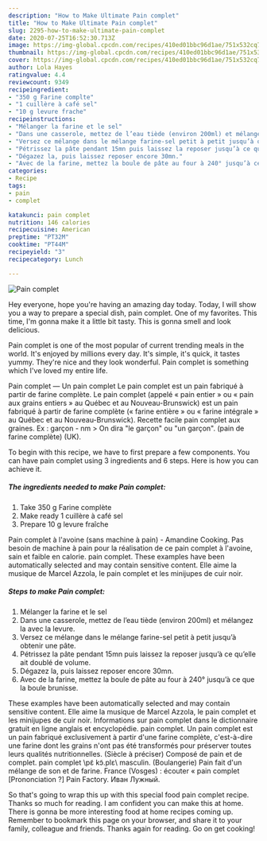 ```yaml
---
description: "How to Make Ultimate Pain complet"
title: "How to Make Ultimate Pain complet"
slug: 2295-how-to-make-ultimate-pain-complet
date: 2020-07-25T16:52:30.713Z
image: https://img-global.cpcdn.com/recipes/410ed01bbc96d1ae/751x532cq70/pain-complet-photo-principale-de-la-recette.jpg
thumbnail: https://img-global.cpcdn.com/recipes/410ed01bbc96d1ae/751x532cq70/pain-complet-photo-principale-de-la-recette.jpg
cover: https://img-global.cpcdn.com/recipes/410ed01bbc96d1ae/751x532cq70/pain-complet-photo-principale-de-la-recette.jpg
author: Lola Hayes
ratingvalue: 4.4
reviewcount: 9349
recipeingredient:
- "350 g Farine complte"
- "1 cuillère à café sel"
- "10 g levure frache"
recipeinstructions:
- "Mélanger la farine et le sel"
- "Dans une casserole, mettez de l’eau tiède (environ 200ml) et mélangez la avec la levure."
- "Versez ce mélange dans le mélange farine-sel petit à petit jusqu’à obtenir une pâte."
- "Pétrissez la pâte pendant 15mn puis laissez la reposer jusqu’à ce qu’elle ait doublé de volume."
- "Dégazez la, puis laissez reposer encore 30mn."
- "Avec de la farine, mettez la boule de pâte au four à 240° jusqu’à ce que la boule brunisse."
categories:
- Recipe
tags:
- pain
- complet

katakunci: pain complet 
nutrition: 146 calories
recipecuisine: American
preptime: "PT32M"
cooktime: "PT44M"
recipeyield: "3"
recipecategory: Lunch

---
```



![Pain complet](https://img-global.cpcdn.com/recipes/410ed01bbc96d1ae/751x532cq70/pain-complet-photo-principale-de-la-recette.jpg)

Hey everyone, hope you're having an amazing day today. Today, I will show you a way to prepare a special dish, pain complet. One of my favorites. This time, I'm gonna make it a little bit tasty. This is gonna smell and look delicious.

Pain complet is one of the most popular of current trending meals in the world. It's enjoyed by millions every day. It's simple, it's quick, it tastes yummy. They're nice and they look wonderful. Pain complet is something which I've loved my entire life.

Pain complet — Un pain complet Le pain complet est un pain fabriqué à partir de farine complète. Le pain complet (appelé « pain entier » ou « pain aux grains entiers » au Québec et au Nouveau-Brunswick) est un pain fabriqué à partir de farine complète (« farine entière » ou « farine intégrale » au Québec et au Nouveau-Brunswick). Recette facile pain complet aux graines. Ex : garçon - nm &gt; On dira &#34;le garçon&#34; ou &#34;un garçon&#34;. (pain de farine complète) (UK).


To begin with this recipe, we have to first prepare a few components. You can have pain complet using 3 ingredients and 6 steps. Here is how you can achieve it.

<!--inarticleads1-->

##### The ingredients needed to make Pain complet:

1. Take 350 g Farine complète
1. Make ready 1 cuillère à café sel
1. Prepare 10 g levure fraîche


Pain complet à l&#39;avoine (sans machine à pain) - Amandine Cooking. Pas besoin de machine à pain pour la réalisation de ce pain complet à l&#39;avoine, sain et faible en calorie. pain complet. These examples have been automatically selected and may contain sensitive content. Elle aime la musique de Marcel Azzola, le pain complet et les minijupes de cuir noir. 

<!--inarticleads2-->

##### Steps to make Pain complet:

1. Mélanger la farine et le sel
1. Dans une casserole, mettez de l’eau tiède (environ 200ml) et mélangez la avec la levure.
1. Versez ce mélange dans le mélange farine-sel petit à petit jusqu’à obtenir une pâte.
1. Pétrissez la pâte pendant 15mn puis laissez la reposer jusqu’à ce qu’elle ait doublé de volume.
1. Dégazez la, puis laissez reposer encore 30mn.
1. Avec de la farine, mettez la boule de pâte au four à 240° jusqu’à ce que la boule brunisse.


These examples have been automatically selected and may contain sensitive content. Elle aime la musique de Marcel Azzola, le pain complet et les minijupes de cuir noir. Informations sur pain complet dans le dictionnaire gratuit en ligne anglais et encyclopédie. pain complet. Un pain complet est un pain fabriqué exclusivement à partir d&#39;une farine complète, c&#39;est-à-dire une farine dont les grains n&#39;ont pas été transformés pour préserver toutes leurs qualités nutritionnelles. (Siècle à préciser) Composé de pain et de complet. pain complet \pɛ̃ kɔ̃.plɛ\ masculin. (Boulangerie) Pain fait d&#39;un mélange de son et de farine. France (Vosges) : écouter « pain complet [Prononciation ?] Pain Factory. Иван Лужный. 

So that's going to wrap this up with this special food pain complet recipe. Thanks so much for reading. I am confident you can make this at home. There is gonna be more interesting food at home recipes coming up. Remember to bookmark this page on your browser, and share it to your family, colleague and friends. Thanks again for reading. Go on get cooking!
